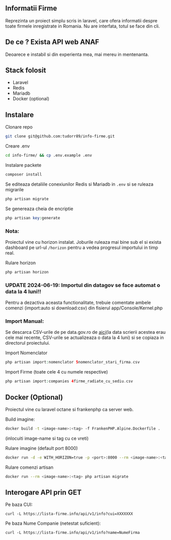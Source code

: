 ## Informatii Firme

Reprezinta un proiect simplu scris in laravel, care ofera informatii despre toate firmele inregistrate in Romania. Nu are interfata, totul se face din cli.

## De ce ? Exista API web ANAF

Deoarece e instabil si din experienta mea, mai mereu in mentenanta.

## Stack folosit

- Laravel
- Redis
- Mariadb
- Docker (optional)

## Instalare

Clonare repo
```sh
git clone git@github.com:tudorr89/info-firme.git
```
Creare .env
```sh
cd info-firme/ && cp .env.example .env
```
Instalare packete
```sh
composer install
```
Se editeaza detaliile conexiunilor Redis si Mariadb in ```.env``` si se ruleaza migrarile

```php
php artisan migrate
```
Se genereaza cheia de encriptie
```php
php artisan key:generate
```

### Nota:
Proiectul vine cu horizon instalat. Joburile ruleaza mai bine sub el si exista dashboard pe url-ul ```/horizon``` pentru a vedea progresul importului in timp real.

Rulare horizon
```php
php artisan horizon
```

### UPDATE 2024-06-19: Importul din datagov se face automat o data la 4 luni!!
Pentru a dezactiva aceasta functionalitate, trebuie comentate ambele comenzi (import:auto si download:csv) din fisierul app/Console/Kernel.php

### Import Manual:
Se descarca CSV-urile de pe data.gov.ro de [aici](https://data.gov.ro/dataset/firme-inregistrate-la-registrul-comertului-pana-la-data-de-07-aprilie-2024)(la data scrierii acestea erau cele mai recente, CSV-urile se actualizeaza o data la 4 luni) si se copiaza in directorul proiectului.

Import Nomenclator
```php
php artisan import:nomenclator 5nomenclator_stari_firma.csv
```
Import Firme (toate cele 4 cu numele respective)
```php
php artisan import:companies 4firme_radiate_cu_sediu.csv
```

## Docker (Optional)
Proiectul vine cu laravel octane si frankenphp ca server web.

Build imagine:
```sh
docker build -t <image-name>:<tag> -f FrankenPHP.Alpine.Dockerfile .
```
(inlocuiti image-name si tag cu ce vreti)

Rulare imagine (default port 8000)
```sh
docker run -d -e WITH_HORIZON=true -p <port>:8000 --rm <image-name>:<tag>
```

Rulare comenzi artisan
```sh
docker run --rm <image-name>:<tag> php artisan migrate
```

## Interogare API prin GET

Pe baza CUI:
```http
curl -L https://lista-firme.info/api/v1/info?cui=XXXXXXX
```
Pe baza Nume Companie (netestat suficient):
```http
curl -L https://lista-firme.info/api/v1/info?name=NumeFirma
```